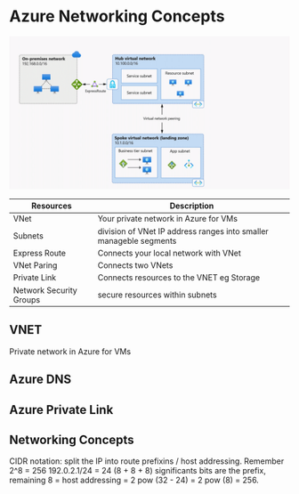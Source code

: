 # Azure Networking Concepts

![Networking](/Azure/networking.gif)

| Resources | Description |
| --- | --- |
| VNet | Your private network in Azure for VMs |
| Subnets | division of VNet IP address ranges into smaller manageble segments |
| Express Route | Connects your local network with VNet |
| VNet Paring | Connects two VNets | 
| Private Link | Connects resources to the VNET eg Storage |
| Network Security Groups | secure resources within subnets |



## VNET
Private network in Azure for VMs


## Azure DNS


## Azure Private Link



## Networking Concepts
CIDR notation: split the IP into route prefixins / host addressing. 
Remember 2^8 = 256
192.0.2.1/24 = 24 (8 + 8 + 8) significants bits are the prefix, remaining 8 = host addressing = 2 pow (32 - 24) = 2 pow (8) = 256. 
